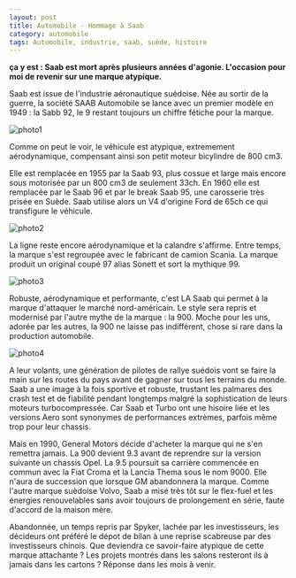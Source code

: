 ```yaml
---
layout: post
title: Automobile - Hommage à Saab
category: automobile
tags: Automobile, industrie, saab, suède, histoire
---
```

**ça y est : Saab est mort après plusieurs années d'agonie. L'occasion pour moi de revenir sur une marque atypique.**

Saab est issue de l'industrie aéronautique suédoise. Née au sortir de la guerre, la société SAAB Automobile se lance avec un premier modèle en 1949 : la Sabb 92, le 9 restant toujours un chiffre fétiche pour la marque.

![photo1](https://cheziceman.files.wordpress.com/2016/01/800px-saab_92001.jpg)

Comme on peut le voir, le véhicule est atypique, extremement aérodynamique, compensant ainsi son petit moteur bicylindre de 800 cm3.

Elle est remplacée en 1955 par la Saab 93, plus cossue et large mais encore sous motorisée par un 800 cm3 de seulement 33ch. En 1960 elle est remplacée par le Saab 96 et par le break Saab 95, une carosserie très prisée en Suède. Saab utilise alors un V4 d'origine Ford de 65ch ce qui transfigure le véhicule.

![photo2](https://cheziceman.files.wordpress.com/2016/01/saab_96_1965.jpg)

La ligne reste encore aérodynamique et la calandre s'affirme. Entre temps, la marque s'est regroupée avec le fabricant de camion Scania. La marque produit un original coupé 97 alias Sonett et sort la mythique 99.

![photo3](https://cheziceman.files.wordpress.com/2016/01/1974saab99ems-us.jpg)

Robuste, aérodynamique et performante, c'est LA Saab qui permet à la marque d'attaquer le marché nord-américain. Le style sera repris et modernisé par l'autre mythe de la marque : la 900. Moche pour les uns, adorée par les autres, la 900 ne laisse pas indifférent, chose si rare dans la production automobile.

![photo4](https://cheziceman.files.wordpress.com/2016/01/saab900t16sfr.jpg)

A leur volants, une génération de pilotes de rallye suédois vont se faire la main sur les routes du pays avant de gagner sur tous les terrains du monde. Saab a une image à la fois sportive et robuste, trustant les palmares des crash test et de fiabilité pendant longtemps malgré la sophistication de leurs moteurs turbocompressée. Car Saab et Turbo ont une hisoire liée et les versions Aero sont synonymes de performances extrèmes, parfois même trop pour leur chassis.

Mais en 1990, General Motors décide d'acheter la marque qui ne s'en remettra jamais. La 900 devient 9.3 avant de reprendre sur la version suivante un chassis Opel. La 9.5 poursuit sa carrière commencée en commun avec la Fiat Croma et la Lancia Thema sous le nom 9000. Elle n'aura de succession que lorsque GM abandonnera la marque. Comme l'autre marque suèdoise Volvo, Saab a misé très tôt sur le flex-fuel et les énergies renouvelables sans avoir toujours de prolongement en série, faute d'accord de la maison mère.

Abandonnée, un temps repris par Spyker, lachée par les investisseurs, les décideurs ont préféré le dépot de bilan à une reprise scabreuse par des investisseurs chinois. Que deviendra ce savoir-faire atypique de cette marque attachante ? Les projets montrés dans les salons resteront ils à jamais dans les cartons ? Réponse dans les mois à venir.
